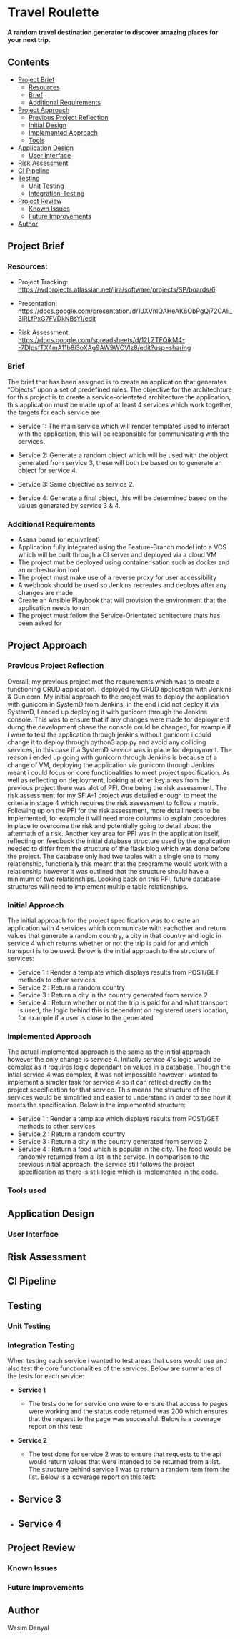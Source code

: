 # Travel Roulette
**A random travel destination generator to discover amazing places for your next trip.**

## Contents

- [Project Brief](#Project-Brief)
	* [Resources](#Resources)
   * [Brief](#brief)
   * [Additional Requirements](#Additional-Requirements)
- [Project Approach](#My-Approach)
   * [Previous Project Reflection](#Previous-Project-Reflection)
   * [Initial Design](#Initial-Design)
   * [Implemented Approach](#Implemented-Approach)
   * [Tools](#Tools-used)
- [Application Design](#Application-Design)
   * [User Interface](#UI)
- [Risk Assessment](#Risk-Assessment)
- [CI Pipeline](#CI-Pipeline)
- [Testing](#Testing)
	* [Unit Testing](#Unit-Testing) 
	* [Integration-Testing](#Integration-Testing)  
 - [Project Review](#Project-Review)
 	* [Known Issues](#Known-Issues)
   * [Future Improvements](#Future-Improvements)
- [Author](#Author)


## Project Brief

### Resources: 
 
- Project Tracking: https://wdprojects.atlassian.net/jira/software/projects/SP/boards/6

- Presentation: https://docs.google.com/presentation/d/1JXVnIQAHeAK6ObPgQj72CAIi_3lRLfPxG7FVDkNBsYI/edit

- Risk Assessment: https://docs.google.com/spreadsheets/d/12LZTFQikM4--7DIpsfTX4mA11b8i3oXAg9AW9WCVlz8/edit?usp=sharing


### Brief
The brief that has been assigned is to create an application that generates “Objects” upon a set of predefined rules. The objective for the architechture for this project is to create a service-orientated architecture the application, this application must be made up of at least 4 services which work together, the targets for each service are:

- Service 1: The main service which will render templates used to interact with the application, this will be responsible for communicating with the services.


- Service 2: Generate a random object which will be used with the object generated from service 3, these will both be based on to generate an object for service 4.


- Service 3: Same objective as service 2.


- Service 4: Generate a final object, this will be determined based on the values generated by service 3 & 4.


### Additional Requirements
 - Asana board (or equivalent)
 - Application fully integrated using the Feature-Branch model into a VCS which will be built through a CI server and deployed via a cloud VM
 - The project mut be deployed using containerisation such as docker and an orchestration tool
 - The project must make use of a reverse proxy for user accessibility
 -  A webhook should be used so Jenkins recreates and deploys after any changes are made
 - Create an Ansible Playbook that will provision the environment that the application needs to run
 - The project must follow the Service-Orientated achitecture thats has been asked for
 

## Project Approach

### Previous Project Reflection
Overall, my previous project met the requrements which was to create a functioning CRUD application. I deployed my CRUD application with Jenkins & Gunicorn. My initial approach to the project was to deploy the application with gunicorn in  SystemD from Jenkins, in the end i did not deploy it via SystemD, I ended up deploying it with gunicorn through the Jenkins console. This was to ensure that if any changes were made for deployment durng the development phase the console  could be changed, for example if i were to test the application through jenkins without gunicorn i could change it to deploy through python3 app.py and avoid any colliding services, in this case if a SystemD service was in place for deployment. The reason i ended up going with gunicorn through Jenkins is because of a change of VM, deploying the application via gunicorn through Jenkins meant i could focus on core functionalities to meet project specification. As well as reflecting on deployment, looking at other key areas from the previous project there was alot of PFI. One being the risk assessment. The risk assessment for my SFIA-1 project was detailed enough to meet the criteria in stage 4 which requires the risk assessment to follow a matrix. Following up on the PFI for the risk assessment, more detail needs to be implemented, for example it will need more columns to explain procedures in place to overcome the risk and potentially going to detail about the aftermath of a risk. Another key area for PFI was in the application itself, reflecting on feedback the initial database structure used by the application needed to differ from the structure of the flask blog which was done before the project. The database only had two tables with a single one to many relationship, functionally this meant that the programme would work with a relationship however it was outlined that the structure should have a minimum of two relationships. Looking back on this PFI, future database structures will need to implement multiple table relationships.

### Initial Approach
The initial approach for the project specification was to create an application with 4 services which communicate with eachother and return values that generate a random country, a city in that country and logic in service 4 which returns whether or not the trip is paid for and which transport is to be used. Below is the initial approach to the structure of services:
- Service 1 : Render a template which displays results from POST/GET methods to other services
- Service 2 : Return a random country
- Service 3 : Return a city in the country generated from service 2
- Service 4 : Return whether or not the trip is paid for and what transport is used, the logic behind this is dependant on registered users location, for example if a user is     close to the generated
### Implemented Approach
The actual implemented approach is the same as the initial approach however the only change is service 4. Initially service 4's logic would be complex as it requires logic dependant on values in a database. Though the intial service 4 was complex, it was not impossible however i wanted to implement a simpler task for service 4 so it can reflect directly on the project specification for that service. This means the structure of the services would be simplified and easier to understand in order to see how it meets the specification. Below is the implemented structure:
- Service 1 : Render a template which displays results from POST/GET methods to other services
- Service 2 : Return a random country
- Service 3 : Return a city in the country generated from service 2
- Service 4 : Return a food which is popular in the city. The food would be randomly returned from a list in the service. In comparison to the previous initial approach, the 	   service still follows the project specification as there is still logic which is implemented in the code.
### Tools used

## Application Design

### User Interface 

## Risk Assessment

## CI Pipeline

## Testing

### Unit Testing

### Integration Testing
When testing each service i wanted to test areas that users would use and also test the core functionalities of the services. Below are summaries of the tests for each service:

- **Service 1**
    - The tests done for service one were to ensure that access to pages were working and the status code returned was 200 which ensures that the request to the page was              successful. Below is a coverage report on this test:
    
    
- **Service 2**
    - The test done for service 2 was to ensure that requests to the api would return values that were intended to be returned from a list. The structure behind service 1 was to return a random item from the list. Below is a coverage report on this test:
    
    
- **Service 3**
    -


- **Service 4**
    -
    

## Project Review

### Known Issues

### Future Improvements

## Author 

Wasim Danyal
